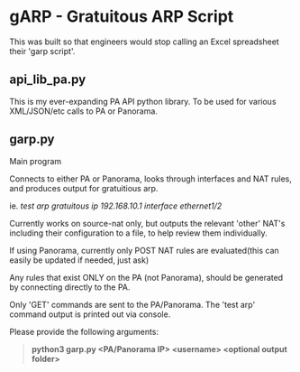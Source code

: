# gARP - Gratuitous ARP Script
This was built so that engineers would stop calling an Excel spreadsheet their 'garp script'.

## api_lib_pa.py
This is my ever-expanding PA API python library. To be used for various XML/JSON/etc calls to PA or Panorama.

## garp.py
Main program

Connects to either PA or Panorama, looks through interfaces and NAT rules, and produces output for gratuitious arp.

ie. *test arp gratuitous ip 192.168.10.1 interface ethernet1/2*

Currently works on source-nat only, but outputs the relevant 'other' NAT's including their configuration to a file, 
 to help review them individually.

If using Panorama, currently only POST NAT rules are evaluated(this can easily be updated if needed, just ask)

Any rules that exist ONLY on the PA (not Panorama), should be generated by connecting directly to the PA.

Only 'GET' commands are sent to the PA/Panorama. The 'test arp' command output is printed out via console.



Please provide the following arguments:

> **python3 garp.py <PA/Panorama IP> \<username\> \<optional output folder\>**

